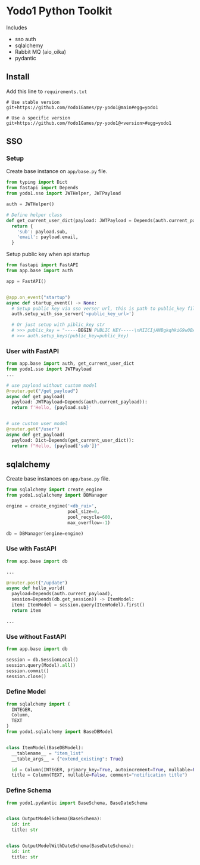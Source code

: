 # Yodo1 Python Toolkit

Includes

- sso auth
- sqlalchemy
- Rabbit MQ (aio_oika)
- pydantic

## Install

Add this line to `requirements.txt`
```text
# Use stable version
git+https://github.com/Yodo1Games/py-yodo1@main#egg=yodo1

# Use a specific version
git+https://github.com/Yodo1Games/py-yodo1@<version>#egg=yodo1
```



## SSO

### Setup

Create base instance on `app/base.py` file.

```python
from typing import Dict
from fastapi import Depends
from yodo1.sso import JWTHelper, JWTPayload

auth = JWTHelper()

# Define helper class
def get_current_user_dict(payload: JWTPayload = Depends(auth.current_payload)) -> Dict:
  return {
    'sub': payload.sub,
    'email': payload.email,
  }

```

Setup public key when api startup

```python
from fastapi import FastAPI
from app.base import auth

app = FastAPI()


@app.on_event("startup")
async def startup_event() -> None:
  # Setup public key via sso verser url, this is path to public_key file.
  auth.setup_with_sso_server('<public_key_url>')

  # Or just setup with piblic_key str
  # >>> public_key = "-----BEGIN PUBLIC KEY-----\nMIICIjANBgkqhkiG9w0BA ..."
  # >>> auth.setup_keys(public_key=public_key)
```

### User with FastAPI

```python
from app.base import auth, get_current_user_dict
from yodo1.sso import JWTPayload
...

# use payload without custom model
@router.get("/get_payload")
async def get_payload(
  payload: JWTPayload=Depends(auth.current_payload)):
  return f'Hello, {payload.sub}'


# use custom user model
@router.get("/user")
async def get_payload(
  payload: Dict=Depends(get_current_user_dict)):
  return f"Hello, {payload['sub']}"
```

## sqlalchemy

Create base instances on `app/base.py` file.

```python
from sqlalchemy import create_engine
from yodo1.sqlalchemy import DBManager

engine = create_engine('<db_rui>',
                       pool_size=0,
                       pool_recycle=600,
                       max_overflow=-1)

db = DBManager(engine=engine)
```

### Use with FastAPI

```python
from app.base import db

...

@router.post("/update")
async def hello_world(
  payload=Depends(auth.current_payload),
  session=Depends(db.get_session)) -> ItemModel:
  item: ItemModel = session.query(ItemModel).first()
  return item

...
```

### Use without FastAPI

```python
from app.base import db

session = db.SessionLocal()
session.query(Model).all()
session.commit()
session.close()
```

### Define Model

```python
from sqlalchemy import (
  INTEGER,
  Column,
  TEXT
)
from yodo1.sqlalchemy import BaseDBModel


class ItemModel(BaseDBModel):
  __tablename__ = "item_list"
  __table_args__ = {"extend_existing": True}

  id = Column(INTEGER, primary_key=True, autoincrement=True, nullable=False)
  title = Column(TEXT, nullable=False, comment="notification title")
```

### Define Schema

```python
from yodo1.pydantic import BaseSchema, BaseDateSchema


class OutputModelSchema(BaseSchema):
  id: int
  title: str


class OutputModelWithDateSchema(BaseDateSchema):
  id: int
  title: str
```
